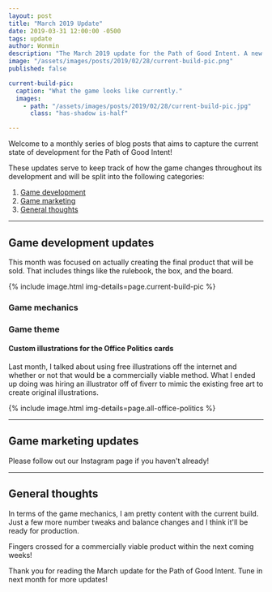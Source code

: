 ```yaml
---
layout: post
title: "March 2019 Update"
date: 2019-03-31 12:00:00 -0500
tags: update
author: Wonmin
description: "The March 2019 update for the Path of Good Intent. A new name and beginnings of mass-production!"
image: "/assets/images/posts/2019/02/28/current-build-pic.png"
published: false

current-build-pic:
  caption: "What the game looks like currently."
  images:
    - path: "/assets/images/posts/2019/02/28/current-build-pic.jpg"
      class: "has-shadow is-half"

---
```


Welcome to a monthly series of blog posts that aims to capture the current state of development for the Path of Good Intent!

These updates serve to keep track of how the game changes throughout its development and will be split into the following categories:

1. [Game development](#game-development-updates)
2. [Game marketing](#game-marketing-updates)
3. [General thoughts](#general-thoughts)

---

## Game development updates ##

This month was focused on actually creating the final product that will be sold. That includes things like the rulebook, the box, and the board.

{% include image.html img-details=page.current-build-pic %}

### Game mechanics

### Game theme

#### Custom illustrations for the Office Politics cards

Last month, I talked about using free illustrations off the internet and whether or not that would be a commercially viable method. What I ended up doing was hiring an illustrator off of fiverr to mimic the existing free art to create original illustrations.

{% include image.html img-details=page.all-office-politics %}

---

## Game marketing updates ##

Please follow out our Instagram page if you haven't already!

---

## General thoughts ##

In terms of the game mechanics, I am pretty content with the current build. Just a few more number tweaks and balance changes and I think it'll be ready for production.

Fingers crossed for a commercially viable product within the next coming weeks!

Thank you for reading the March update for the Path of Good Intent. Tune in next month for more updates!
